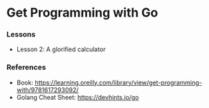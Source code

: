Get Programming with Go
=======================

### Lessons

* Lesson 2: A glorified calculator

### References

* Book: https://learning.oreilly.com/library/view/get-programming-with/9781617293092/
* Golang Cheat Sheet: https://devhints.io/go